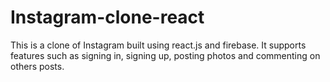 # Instagram-clone-react
This is a clone of Instagram built using react.js and firebase. It supports features such as signing in, signing up, posting photos and commenting on others posts.
